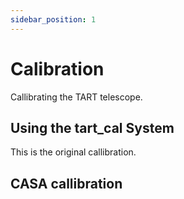 ```yaml
---
sidebar_position: 1
---
```


# Calibration

Callibrating the TART telescope.

## Using the tart_cal System

This is the original callibration.

## CASA callibration


